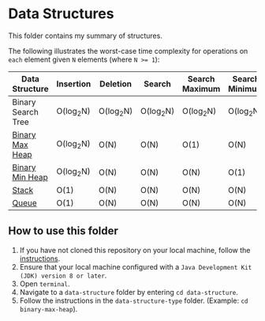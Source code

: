 # Data Structures

This folder contains my summary of structures.

The following illustrates the worst-case time complexity for operations on `each` element given `N` elements (where `N >= 1`):

Data Structure           | Insertion               | Deletion                | Search                   | Search Maximum            | Search Minimum
------------------------ | ----------------------- | ----------------------- | -----------------------  | -----------------------   | -----------------------
Binary Search Tree       | O(log<sub>2</sub>N)      | O(log<sub>2</sub>N)      | O(log<sub>2</sub>N)      | O(log<sub>2</sub>N)       | O(log<sub>2</sub>N)
[Binary Max Heap](https://github.com/shumarb/notes-and-code/tree/main/data-structures/binary-max-heap)         | O(log<sub>2</sub>N)      | O(N)                    | O(N)                     | O(1)                      | O(N)
[Binary Min Heap](https://github.com/shumarb/notes-and-code/tree/main/data-structures/binary-min-heap)          | O(log<sub>2</sub>N)      | O(N)                    | O(N)                     | O(N)                      | O(1)
[Stack](https://github.com/shumarb/notes-and-code/tree/main/data-structures/stack)                   | O(1)                    | O(N)                    | O(N)                     | O(N)                      | O(N)   
[Queue](https://github.com/shumarb/notes-and-code/tree/main/data-structures/queue)                    | O(1)                    | O(N)                    | O(N)                     | O(N)                      | O(N)   

## How to use this folder
1. If you have not cloned this repository on your local machine, follow the [instructions](https://github.com/shumarb/notes-and-code#how-to-use-this-repository).
2. Ensure that your local machine configured with a `Java Development Kit (JDK) version 8 or later`.
3. Open `terminal`.
4. Navigate to a `data-structure` folder by entering `cd data-structure`.
5. Follow the instructions in the `data-structure-type` folder. (Example: `cd binary-max-heap`).
